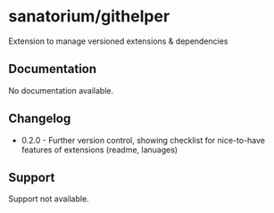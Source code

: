 # sanatorium/githelper

Extension to manage versioned extensions & dependencies

## Documentation

No documentation available.

## Changelog

- 0.2.0 - Further version control, showing checklist for nice-to-have features of extensions (readme, lanuages)

## Support

Support not available.